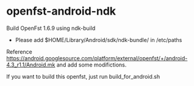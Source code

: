 # openfst-android-ndk
Build OpenFst 1.6.9 using ndk-build

* Please add $HOME/Library/Android/sdk/ndk-bundle/ in /etc/paths

Reference https://android.googlesource.com/platform/external/openfst/+/android-4.3_r1.1/Android.mk and add some modifictions.

If you want to build this openfst, just run build_for_android.sh

